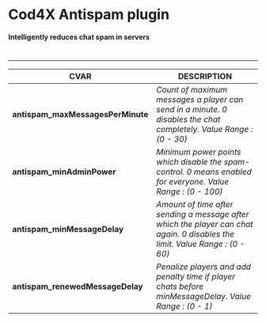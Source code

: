# Cod4X Antispam plugin
#### Intelligently reduces chat spam in servers
#
----------------------------------------------------------------------------



CVAR | DESCRIPTION
------------- | --------------------------
__antispam_maxMessagesPerMinute__ | *Count of maximum messages a player can send in a minute. 0 disables the chat completely. Value Range : (0 - 30)*
__antispam_minAdminPower__ | *Minimum power points which disable the spam-control. 0 means enabled for everyone. Value Range : (0 - 100)*
__antispam_minMessageDelay__ | *Amount of time after sending a message after which the player can chat again. 0 disables the limit. Value Range : (0 - 60)*
__antispam_renewedMessageDelay__ | *Penalize players and add penalty time if player chats before minMessageDelay. Value Range : (0 - 1)*


